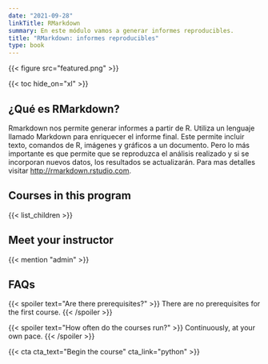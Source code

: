 ```yaml
---
date: "2021-09-28"
linkTitle: RMarkdown
summary: En este módulo vamos a generar informes reproducibles.
title: "RMarkdown: informes reproducibles"
type: book
---
```


{{< figure src="featured.png" >}}

{{< toc hide_on="xl" >}}

## ¿Qué es RMarkdown?

Rmarkdown nos permite generar informes a partir de R. Utiliza un lenguaje llamado Markdown para enriquecer el informe final. Este permite incluir texto, comandos de R, imágenes y gráficos a un documento. Pero lo más importante es que permite que se reproduzca el análisis realizado y si se incorporan nuevos datos, los resultados se actualizarán. Para mas detalles visitar <http://rmarkdown.rstudio.com>.

## Courses in this program

{{< list_children >}}

## Meet your instructor

{{< mention "admin" >}}

## FAQs

{{< spoiler text="Are there prerequisites?" >}}
There are no prerequisites for the first course.
{{< /spoiler >}}

{{< spoiler text="How often do the courses run?" >}}
Continuously, at your own pace.
{{< /spoiler >}}

{{< cta cta_text="Begin the course" cta_link="python" >}}
